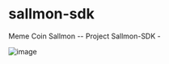 # sallmon-sdk
Meme Coin Sallmon -- Project Sallmon-SDK -

![image](https://github.com/user-attachments/assets/9776bc05-08df-47f0-a122-66e13e5a46e4)
